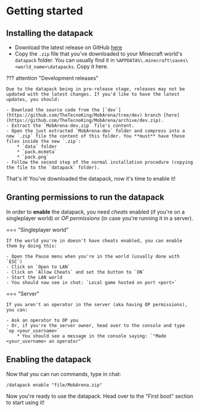 # Getting started

## Installing the datapack
- Download the latest release on GitHub [here](https://github.com/TheTecnoKing/MobArena/releases/latest)
- Copy the `.zip` file that you've downloaded to your Minecraft world's `datapack` folder. You can usually find it in `%APPDATA%\.minecraft\saves\<world_name>\datapacks`. Copy it here.

??? attention "Development releases"

    Due to the datapack being in pre-release stage, releases may not be updated with the latest changes. If you'd like to have the latest updates, you should:

    - Download the source code from the [`dev`](https://github.com/TheTecnoKing/MobArena/tree/dev) branch [here](https://github.com/TheTecnoKing/MobArena/archive/dev.zip).
    - Extract the `MobArena-dev.zip` file's content.
    - Open the just extracted `MobArena-dev` folder and compress into a new `.zip` file the content of this folder. You **must** have these files inside the new `.zip`:
        * `data` folder
        * `pack.mcmeta`
        * `pack.png`
    - Follow the second step of the normal installation procedure (copying the file to the `datapack` folder).

That's it! You've downloaded the datapack, now it's time to enable it!

## Granting permissions to run the datapack
In order to **enable** the datapack, you need *cheats* enabled (if you're on a singleplayer world) or *OP permissions* (in case you're running it in a server).

=== "Singleplayer world"

    If the world you're in doesn't have cheats enabled, you can enable them by doing this:

    - Open the Pause menu when you're in the world (usually done with `ESC`)
    - Click on `Open to LAN`
    - Click on `Allow Cheats` and set the button to `ON`
    - Start the LAN world
    - You should now see in chat: `Local game hosted on port <port>`

=== "Server"

    If you aren't an operator in the server (aka having OP permissions), you can:

    - Ask an operator to OP you
    - Or, if you're the server owner, head over to the console and type `op <your_username>`
        * You should see a message in the console saying: `"Made <your_username> an operator"`

## Enabling the datapack
Now that you can run commands, type in chat:
```
/datapack enable "file/MobArena.zip"
```

Now you're ready to use the datapack. Head over to the "First boot" section to start using it!